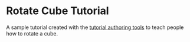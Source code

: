 # Rotate Cube Tutorial
A sample tutorial created with the [tutorial authoring tools](https://docs.unity3d.com/Packages/com.unity.learn.iet-framework.authoring@1.2/manual/index.html) to teach people how to rotate a cube.